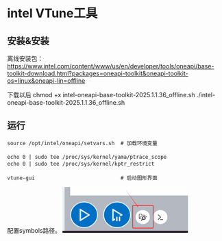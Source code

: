 # intel VTune工具

## 安装&安装
离线安装包：https://www.intel.com/content/www/us/en/developer/tools/oneapi/base-toolkit-download.html?packages=oneapi-toolkit&oneapi-toolkit-os=linux&oneapi-lin=offline

下载以后
chmod +x intel-oneapi-base-toolkit-2025.1.1.36_offline.sh
./intel-oneapi-base-toolkit-2025.1.1.36_offline.sh

## 运行
```shell
source /opt/intel/oneapi/setvars.sh  # 加载环境变量

echo 0 | sudo tee /proc/sys/kernel/yama/ptrace_scope
echo 0 | sudo tee /proc/sys/kernel/kptr_restrict

vtune-gui                            # 启动图形界面
```

配置symbols路径。
![picture 0](../images/30d6c4a2ee74b32aa3df6fc56328cd7923e20094579ceaf5cae94a9db439820a.png)  

